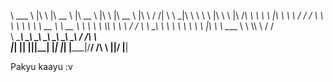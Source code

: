 \   ___ \ |\  \ |\   __  \ |\   __  \ |\  \      |\   __  \    |\  \  /  /|
\ \  \_|\ \\ \  \\ \  \|\  \\ \  \|\ /_\ \  \     \ \  \|\  \   \ \  \/  / /
 \ \  \ \\ \\ \  \\ \   __  \\ \   __  \\ \  \     \ \  \\\  \   \ \    / / 
  \ \  \_\\ \\ \  \\ \  \ \  \\ \  \|\  \\ \  \____ \ \  \\\  \   /     \/  
   \ \_______\\ \__\\ \__\ \__\\ \_______\\ \_______\\ \_______\ /  /\   \  
    \|_______| \|__| \|__|\|__| \|_______| \|_______| \|_______|/__/ /\ __\ 
                                                                |__|/ \|__|
                                                                            
Pakyu kaayu :v

